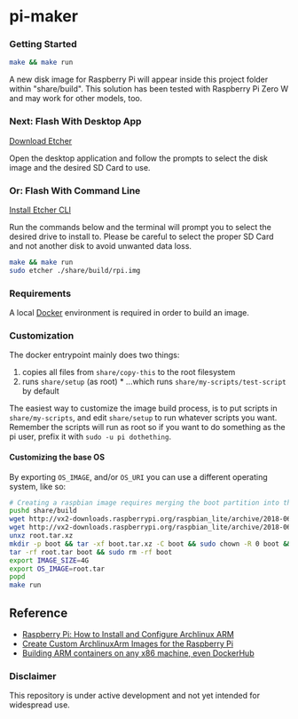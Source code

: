 
# pi-maker

### Getting Started

```bash
make && make run
```

A new disk image for Raspberry Pi will appear inside this project folder within "share/build". This solution has been tested with Raspberry Pi Zero W and may work for other models, too.

### Next: Flash With Desktop App

[Download Etcher](http://etcher.io)

Open the desktop application and follow the prompts to select the disk image and the desired SD Card to use.

### Or: Flash With Command Line

[Install Etcher CLI](https://etcher.io/cli/)

Run the commands below and the terminal will prompt you to select the desired drive to install to. Please be careful to select the proper SD Card and not another disk to avoid unwanted data loss.

```bash
make && make run
sudo etcher ./share/build/rpi.img
```

### Requirements

A local [Docker](https://www.docker.com/community-edition) environment is required in order to build an image.

### Customization

The docker entrypoint mainly does two things:

  1. copies all files from `share/copy-this` to the root filesystem
  2. runs `share/setup` (as root)
    * ...which runs `share/my-scripts/test-script` by default

The easiest way to customize the image build process, is to put scripts in `share/my-scripts`,
and edit `share/setup` to run whatever scripts you want. Remember the scripts will run as root
so if you want to do something as the pi user, prefix it with `sudo -u pi dothething`.

#### Customizing the base OS

By exporting `OS_IMAGE`, and/or `OS_URI` you can use a different operating system, like so:

```bash
# Creating a raspbian image requires merging the boot partition into the root tar
pushd share/build
wget http://vx2-downloads.raspberrypi.org/raspbian_lite/archive/2018-06-29-03:25/boot.tar.xz
wget http://vx2-downloads.raspberrypi.org/raspbian_lite/archive/2018-06-29-03:25/root.tar.xz
unxz root.tar.xz
mkdir -p boot && tar -xf boot.tar.xz -C boot && sudo chown -R 0 boot && sudo chgrp -R 0 boot
tar -rf root.tar boot && sudo rm -rf boot
export IMAGE_SIZE=4G
export OS_IMAGE=root.tar
popd
make run
```

## Reference
- [Raspberry Pi: How to Install and Configure Archlinux ARM](http://populationinversion.com/posts/raspberrypi-install-and-configure-archlinux-arm/)
- [Create Custom ArchlinuxArm Images for the Raspberry Pi](https://disconnected.systems/blog/raspberry-pi-archlinuxarm-setup)
- [Building ARM containers on any x86 machine, even DockerHub](https://resin.io/blog/building-arm-containers-on-any-x86-machine-even-dockerhub/)

### Disclaimer
This repository is under active development and not yet intended for widespread use.
